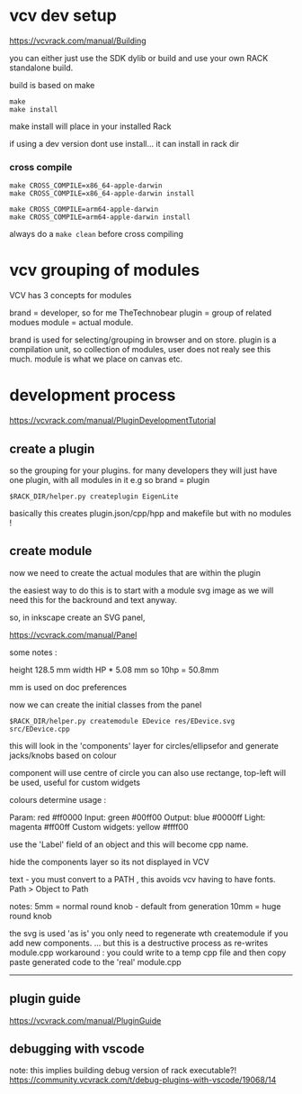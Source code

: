 # vcv dev setup
https://vcvrack.com/manual/Building

you can either just use the SDK dylib or build and use your own RACK standalone build.

build is based on make

```
make 
make install
```

make install will place in your installed Rack 


if using a dev version dont use install... it can install in rack dir

### cross compile
```
make CROSS_COMPILE=x86_64-apple-darwin 
make CROSS_COMPILE=x86_64-apple-darwin install
```

```
make CROSS_COMPILE=arm64-apple-darwin 
make CROSS_COMPILE=arm64-apple-darwin install
```

always do a `make clean` before cross compiling




# vcv grouping of modules
VCV has 3 concepts for modules

brand = developer, so for me TheTechnobear
plugin = group of related modues
module = actual module.

brand is used for selecting/grouping in browser and on store.
plugin is a compilation unit, so collection of modules, user does not realy see this much.
module is what we place on canvas etc.


# development process 


https://vcvrack.com/manual/PluginDevelopmentTutorial


## create a plugin
so the grouping for your plugins.
for many developers they will just have one plugin, with all modules in it
e.g so brand = plugin

```
$RACK_DIR/helper.py createplugin EigenLite 
```

basically this creates plugin.json/cpp/hpp and makefile
but with no modules ! 

## create module

now we need to create the actual modules that are within the plugin

the easiest way to do this is to start with a module svg image
as we will need this for the backround and text anyway. 

so, in inkscape create an SVG panel, 


https://vcvrack.com/manual/Panel


some notes : 

height 128.5 mm 
width  HP *  5.08 mm 
so 10hp = 50.8mm

mm is used on doc preferences

now we can create the initial classes from the panel 

```
$RACK_DIR/helper.py createmodule EDevice res/EDevice.svg src/EDevice.cpp
```

this will look in the 'components' layer for circles/ellipsefor and generate jacks/knobs based on colour

component will use centre of circle
you can also use rectange, top-left will be used, useful for custom widgets

colours determine usage : 

Param: red #ff0000
Input: green #00ff00
Output: blue #0000ff
Light: magenta #ff00ff
Custom widgets: yellow #ffff00

use the 'Label' field of an object and this will become cpp name.

hide the components layer so its not displayed in VCV


text - you must convert to a PATH , this avoids vcv having to have fonts.
Path > Object to Path


notes: 
5mm = normal round knob - default from generation 
10mm = huge round knob


the svg is used 'as is' you only need to regenerate wth createmodule if you add new components.
... but this is a destructive process as re-writes module.cpp
workaround : you could write to a temp cpp file and then copy paste generated code to the 'real' module.cpp



-------

## plugin guide
https://vcvrack.com/manual/PluginGuide

## debugging with vscode
note: this implies building debug version of rack executable?!
https://community.vcvrack.com/t/debug-plugins-with-vscode/19068/14